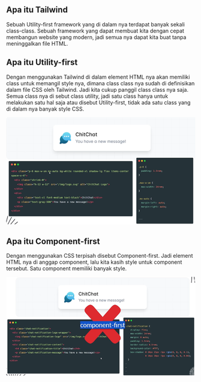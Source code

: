 ## Apa itu Tailwind

Sebuah Utility-first framework yang di dalam nya terdapat banyak sekali class-class. Sebuah framework yang dapat membuat kita dengan cepat membangun website yang modern, jadi semua nya dapat kita buat tanpa meninggalkan file HTML.

## Apa itu Utility-first

Dengan menggunakan Tailwind di dalam element HTML nya akan memiliki class untuk memangil style nya, dimana class class nya sudah di definisikan dalam file CSS oleh Tailwind. Jadi kita cukup panggil class class nya saja. Semua class nya di sebut class utility, jadi satu class hanya untuk melakukan satu hal saja atau disebut Utility-first, tidak ada satu class yang di dalam nya banyak style CSS.

![](img/utility-first.png)

## Apa itu Component-first

Dengan menggunakan CSS terpisah disebut Component-first. Jadi element HTML nya di anggap component, lalu kita kasih style untuk component tersebut. Satu component memiliki banyak style.

![](img/component-first.png)